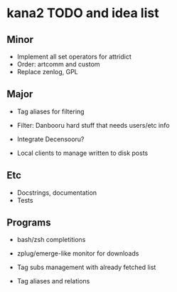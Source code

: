 # kana2 TODO and idea list

## Minor

- Implement all set operators for attridict
- Order: artcomm and custom
- Replace zenlog, GPL

## Major

- Tag aliases for filtering
- Filter: Danbooru hard stuff that needs users/etc info
- Integrate Decensooru?

- Local clients to manage written to disk posts

## Etc

- Docstrings, documentation
- Tests

## Programs

- bash/zsh completitions
- zplug/emerge-like monitor for downloads

- Tag subs management with already fetched list
- Tag aliases and relations
